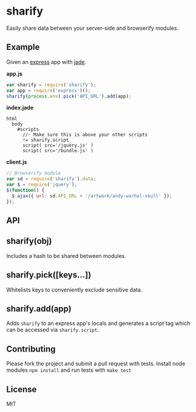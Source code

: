 # sharify

Easily share data between your server-side and browserify modules.

## Example

Given an [express](https://github.com/visionmedia/express) app with [jade](https://github.com/visionmedia/jade).

**app.js**
````javascript
var sharify = require('sharify');
var app = require('express')();
sharify(process.env).pick('API_URL').add(app);
````

**index.jade**
````jade
html
  body
    #scripts
      //- Make sure this is above your other scripts
      != sharify.script
      script( src='/jquery.js' )
      script( src='/bundle.js' )
````

**client.js**
````javascript
// Browserify module
var sd = require('sharify').data;
var $ = require('jquery');
$(function() {
  $.ajax({ url: sd.API_URL + '/artwork/andy-warhol-skull' });
});
````

## API

## sharify(obj)

Includes a hash to be shared between modules.

## sharify.pick([keys...])

Whitelists keys to conveniently exclude sensitive data.

## sharify.add(app)

Adds `sharify` to an express app's locals and generates a script tag which can be accessed via `sharify.script`.

## Contributing

Please fork the project and submit a pull request with tests. Install node modules `npm install` and run tests with `make test`

## License

MIT